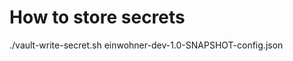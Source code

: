How to store secrets
====================
./vault-write-secret.sh einwohner-dev-1.0-SNAPSHOT-config.json